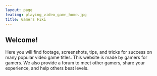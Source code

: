 ```yaml
---
layout: page
featimg: playing_video_game_home.jpg
title: Gamers Fiki
---
```

## Welcome!

Here you will find footage, screenshots, tips, and tricks for success on many popular video game titles. This website is made by gamers for gamers. We also provide a forum to meet other gamers, share your experience, and help others beat levels.
